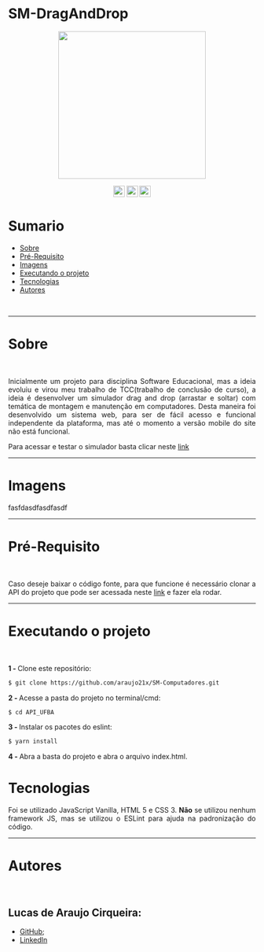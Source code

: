 # SM-DragAndDrop
<p align="center">
  <img width="300em" height="300em" src="https://sm-drag-and-drop.vercel.app/assets/img/logo.png">
</p>

<p align="center">
  
  <img width="auto" height="23em" src="https://img.shields.io/badge/JavaScript-323330?style=flat&logo=javascript&logoColor=F7DF1E" >
  <img width="auto" height="23em" src="https://img.shields.io/badge/HTML-323330?style=flat&&logo=html5&logoColor=red">
  <img width="auto" height="23em" src="https://img.shields.io/badge/CSS-323330?&style=flat&&logo=css3&logoColor=blue">
  
</p>

# Sumario 
* [Sobre](#sobre)
* [Pré-Requisito](#pré-requisito)
* [Imagens](#imagens)
* [Executando o projeto](#executando-o-projeto)
* [Tecnologias](#tecnologias)
* [Autores](#autores)

<br> 

___
# Sobre

<br> 
<p align="justify"> Inicialmente um projeto para disciplina Software Educacional, mas a ideia evoluiu e virou meu trabalho de TCC(trabalho de conclusão de curso), a ideia é desenvolver um simulador drag and drop (arrastar e soltar) com temática de montagem e manutenção em computadores. Desta maneira foi desenvolvido um sistema web, para ser de fácil acesso e funcional independente da plataforma, mas até o momento a versão mobile do site não está funcional.</p>
<p align="justify">Para acessar e testar o simulador basta clicar neste <a href="https://sm-drag-and-drop.vercel.app/" target="_blank">link</a></p>

---
# Imagens

fasfdasdfasdfasdf

---
# Pré-Requisito

<br> 

  <p align="justify">Caso deseje baixar o código fonte, para que funcione é necessário clonar a API do projeto que pode ser acessada neste <a href="https://github.com/araujo21x/API_SM_dragAndDrop" target="_blank">link</a> e fazer ela rodar.</p>

---
# Executando o projeto

<br> 

<strong>1 - </strong>  Clone este repositório:

```bash
$ git clone https://github.com/araujo21x/SM-Computadores.git
```

<strong>2 - </strong>  Acesse a pasta do projeto no terminal/cmd:
```bash
$ cd API_UFBA
```

<strong>3 - </strong>  Instalar os pacotes do eslint:
```bash
$ yarn install
```

<strong>4 - </strong>  Abra a basta do projeto e abra o arquivo index.html.

# Tecnologias 

<p align="justify"> Foi se utilizado JavaScript Vanilla, HTML 5 e CSS 3. <strong>Não</strong> se utilizou nenhum framework JS, mas se utilizou o ESLint para ajuda na padronização do código.</p>

___
# Autores 

<br> 

## Lucas de Araujo Cirqueira:
* [GitHub](https://github.com/araujo21x);
* [LinkedIn](https://www.linkedin.com/in/lucas-araujo-cirqueira-a1402519b/)
